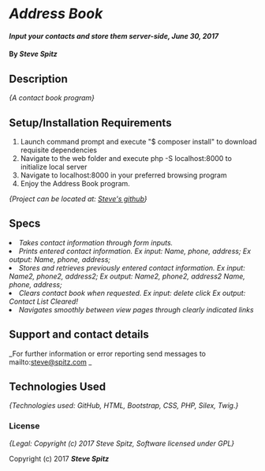 # _Address Book_

#### _Input your contacts and store them server-side, June 30, 2017_

#### By _**Steve Spitz**_

## Description

_{A contact book program}_

## Setup/Installation Requirements

1. Launch command prompt and execute "$ composer install" to download requisite dependencies
2. Navigate to the web folder and execute php -S localhost:8000 to initialize local server
3. Navigate to localhost:8000 in your preferred browsing program
4. Enjoy the Address Book program.

_{Project can be located at: <a href=https://github.com/Gingerbolt/AddressBookProject> Steve's github</a>}_

## Specs

_<li> Takes contact information through form inputs. </li>_
_<li> Prints entered contact information.
Ex input: Name, phone, address;
Ex output: Name, phone, address; </li>_
_<li> Stores and retrieves previously entered contact information.
Ex input: Name2, phone2, address2;
Ex output:
Name2, phone2, address2
Name, phone, address; </li>_
_<li> Clears contact book when requested.
Ex input: delete *click*
Ex output: Contact List Cleared! </li>_
_<li> Navigates smoothly between view pages through clearly indicated links </li>_

## Support and contact details

_For further information or error reporting send messages to mailto:steve@spitz.com _

## Technologies Used

_{Technologies used: GitHub, HTML, Bootstrap, CSS, PHP, Silex, Twig.}_

### License

*{Legal: Copyright (c) 2017 Steve Spitz, Software licensed under GPL}*

Copyright (c) 2017 **_Steve Spitz_**
